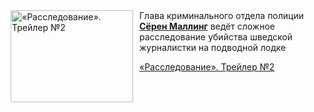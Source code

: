 <!--2025-04-19 11:00:28-->
<div class="yb">
  <div class="rss kino_kino"><a href="https://www.kino-teatr.ru/video/48467/" title="«Расследование». Трейлер №2"><img src="https://www.kino-teatr.ru/video/7/6/48467/poster.jpg" width="196" height="147" align="left" hspace="5" style="margin: 0px 10px 0px 5px" alt="«Расследование». Трейлер №2"/></a>Глава криминального отдела полиции <a href=https://www.kino-teatr.ru/kino/acter/m/euro/168281/works/ target=_blank><strong>Сёрен Маллинг</strong></a> ведёт сложное расследование убийства шведской журналистки на подводной лодке <p class="titl"><a href="https://www.kino-teatr.ru/video/48467/">«Расследование». Трейлер №2</a></p></div>
</div>
